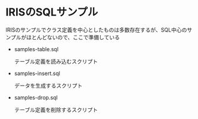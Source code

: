 # IRISのSQLサンプル

IRISのサンプルでクラス定義を中心としたものは多数存在するが、SQL中心のサンプルがほとんどないので、ここで準備している

- samples-table.sql

  テーブル定義を読み込むスクリプト

- samples-insert.sql

  データを生成するスクリプト

- samples-drop.sql

  テーブル定義を削除するスクリプト  


